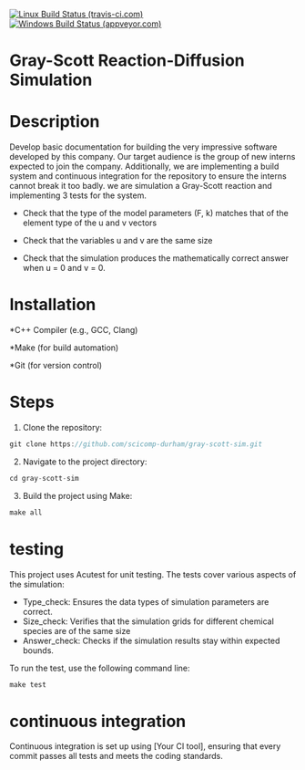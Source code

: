 [![Linux Build Status (travis-ci.com)](https://img.shields.io/travis/mity/acutest/master.svg?logo=linux&label=linux%20build)](https://travis-ci.com/mity/acutest)
[![Windows Build Status (appveyor.com)](https://img.shields.io/appveyor/ci/mity/acutest/master.svg?logo=windows&label=windows%20build)](https://ci.appveyor.com/project/mity/acutest/branch/master)


# Gray-Scott Reaction-Diffusion Simulation
# Description
Develop basic documentation for building the very
impressive software developed by this company. Our target audience is the group of new
interns expected to join the company. Additionally, we are implementing a
build system and continuous integration for the repository to ensure the interns cannot break
it too badly. 
we are simulation a Gray-Scott reaction and implementing 3 tests for the system.

* Check that the type of the model parameters (F, k) matches that of the element type
of the u and v vectors

* Check that the variables u and v are the same size

* Check that the simulation produces the mathematically correct answer when u = 0 and
v = 0.

# Installation 
*C++ Compiler (e.g., GCC, Clang)

*Make (for build automation)

*Git (for version control)

# Steps 

1. Clone the repository:
``` C
git clone https://github.com/scicomp-durham/gray-scott-sim.git
```

2. Navigate to the project directory:
``` C
cd gray-scott-sim
```
3. Build the project using Make:

``` C
make all 
```

# testing 

This project uses Acutest for unit testing. The tests cover various aspects of the simulation:

* Type_check: Ensures the data types of simulation parameters are correct.
* Size_check: Verifies that the simulation grids for different chemical species are of the same size
* Answer_check: Checks if the simulation results stay within expected bounds.

To run the test, use the following command line:

``` C
make test
```

# continuous integration 
Continuous integration is set up using [Your CI tool], ensuring that every commit passes all tests and meets the coding standards.
